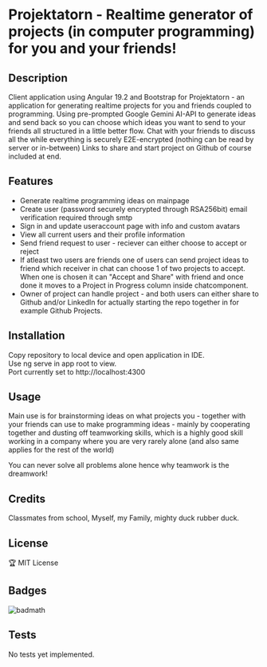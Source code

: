 # Projektatorn - Realtime generator of projects (in computer programming) for you and your friends!

## Description
Client application using Angular 19.2 and Bootstrap for Projektatorn - an application for generating realtime projects for you and friends  coupled to programming. Using pre-prompted Google Gemini AI-API to generate ideas and send back so you can choose which ideas you want to send to your friends all structured in a little better flow. Chat with your friends to discuss all the while everything is securely E2E-encrypted (nothing can be read by server or in-between) Links to share and start project on Github of course included at end.

## Features
- Generate realtime programming ideas on mainpage
- Create user (password securely encrypted through RSA256bit) email verification required through smtp
- Sign in and update useraccount page with info and custom avatars
- View all current users and their profile information
- Send friend request to user - reciever can either choose to accept or reject
- If atleast two users are friends one of users can send project ideas to friend which receiver in chat can choose 1 of two projects to accept. When one is chosen it can "Accept and Share" with friend and once done it moves to a Project in Progress column inside chatcomponent.
- Owner of project can handle project - and both users can either share to Github and/or LinkedIn for actually starting the repo together in for example Github Projects.

## Installation
Copy repository to local device and open application in IDE.  
Use ng serve in app root to view.  
Port currently set to http://localhost:4300

## Usage
Main use is for brainstorming ideas on what projects you - together with your friends can use to make programming ideas - mainly by cooperating together and dusting off teamworking skills, which is a highly good skill working in a company where you are very rarely alone (and also same applies for the rest of the world)   

You can never solve all problems alone hence why teamwork is the dreamwork!

## Credits
Classmates from school, Myself, my Family, mighty duck rubber duck.

## License
🏆 MIT License

## Badges
![badmath](https://img.shields.io/badge/Angular-100%25-blue)

## Tests
No tests yet implemented.
